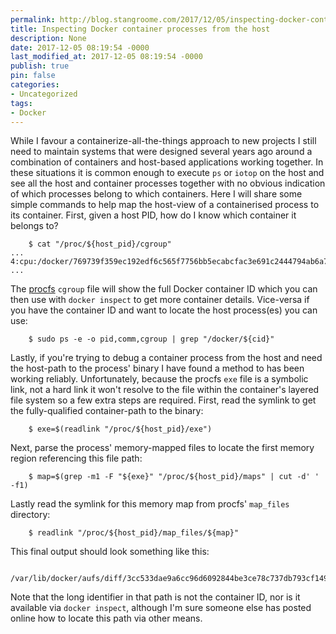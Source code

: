 ```yaml
---
permalink: http://blog.stangroome.com/2017/12/05/inspecting-docker-container-processes-from-the-host/
title: Inspecting Docker container processes from the host
description: None
date: 2017-12-05 08:19:54 -0000
last_modified_at: 2017-12-05 08:19:54 -0000
publish: true
pin: false
categories:
- Uncategorized
tags:
- Docker
---
```

While I favour a containerize-all-the-things approach to new projects I still need to maintain systems that were designed several years ago around a combination of containers and host-based applications working together. In these situations it is common enough to execute `ps` or `iotop` on the host and see all the host and container processes together with no obvious indication of which processes belong to which containers. Here I will share some simple commands to help map the host-view of a containerised process to its container. First, given a host PID, how do I know which container it belongs to?
  
        $ cat "/proc/${host_pid}/cgroup"
    ...
    4:cpu:/docker/769739f359ec192edf6c565f7756bb5ecabcfac3e691c2444794ab6a7d398e39
    ...

The [procfs](https://www.kernel.org/doc/Documentation/filesystems/proc.txt) `cgroup` file will show the full Docker container ID which you can then use with `docker inspect` to get more container details. Vice-versa if you have the container ID and want to locate the host process(es) you can use:
  
        $ sudo ps -e -o pid,comm,cgroup | grep "/docker/${cid}"

Lastly, if you're trying to debug a container process from the host and need the host-path to the process' binary I have found a method to has been working reliably. Unfortunately, because the procfs `exe` file is a symbolic link, not a hard link it won't resolve to the file within the container's layered file system so a few extra steps are required. First, read the symlink to get the fully-qualified container-path to the binary:
  
        $ exe=$(readlink "/proc/${host_pid}/exe")

Next, parse the process' memory-mapped files to locate the first memory region referencing this file path:
  
        $ map=$(grep -m1 -F "${exe}" "/proc/${host_pid}/maps" | cut -d' ' -f1)

Lastly read the symlink for this memory map from procfs' `map_files` directory:
  
        $ readlink "/proc/${host_pid}/map_files/${map}"

This final output should look something like this:
  
        /var/lib/docker/aufs/diff/3cc533dae9a6cc96d6092844be3ce78c737db793cf1493b9f47e652e96bfd71e/bin/sleep

Note that the long identifier in that path is not the container ID, nor is it available via `docker inspect`, although I'm sure someone else has posted online how to locate this path via other means.
